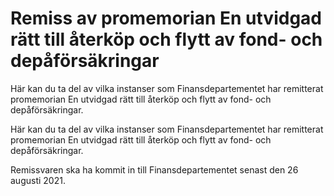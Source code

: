 # Remiss av promemorian En utvidgad rätt till återköp och flytt av fond- och depåförsäkringar

Här kan du ta del av vilka instanser som Finansdepartementet har remitterat promemorian En utvidgad rätt till återköp och flytt av fond- och depåförsäkringar.

Här kan du ta del av vilka instanser som Finansdepartementet har remitterat promemorian En utvidgad rätt till återköp och flytt av fond- och depåförsäkringar.

Remissvaren ska ha kommit in till Finansdepartementet senast den 26 augusti 2021.
